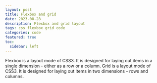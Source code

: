 ```yaml
---
layout: post
title: Flexbox and grid
date: 2023-08-28
description: Flexbox and grid layout
tags: css flexbox grid code
categories: code
featured: true
toc:
  sidebar: left
---
```


Flexbox is a layout mode of CSS3. It is designed for laying out items in a single dimension - either as a row or a column.
Grid is a layout mode of CSS3. It is designed for laying out items in two dimensions - rows and columns.

